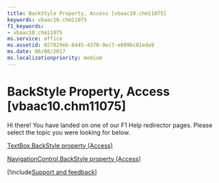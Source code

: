 ```yaml
---
title: BackStyle Property, Access [vbaac10.chm11075]
keywords: vbaac10.chm11075
f1_keywords:
- vbaac10.chm11075
ms.service: office
ms.assetid: 027029eb-8445-4370-9ec7-e699bc81eda9
ms.date: 06/08/2017
ms.localizationpriority: medium
---
```



# BackStyle Property, Access [vbaac10.chm11075]

Hi there! You have landed on one of our F1 Help redirector pages. Please select the topic you were looking for below.

[TextBox.BackStyle property (Access)](https://msdn.microsoft.com/library/95a277c8-df48-79a5-c232-2cfe32eae8f2%28Office.15%29.aspx)

[NavigationControl.BackStyle property (Access)](https://msdn.microsoft.com/library/1f46ccfd-78cc-0eae-3485-b91306dc6bde%28Office.15%29.aspx)

[!include[Support and feedback](~/includes/feedback-boilerplate.md)]